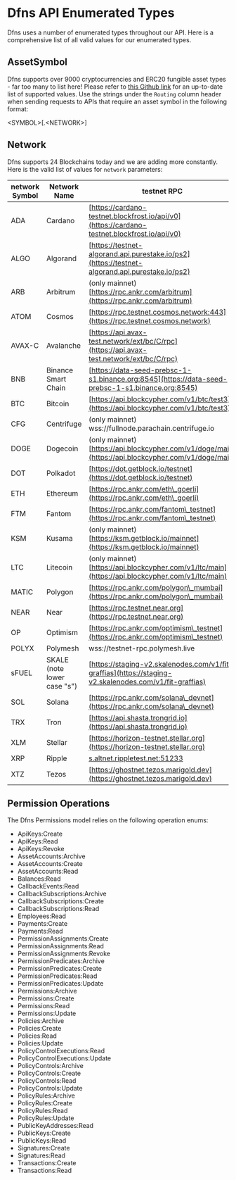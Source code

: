 # Dfns API Enumerated Types

Dfns uses a number of enumerated types throughout our API. Here is a comprehensive list of all valid values for our enumerated types.&#x20;

## AssetSymbol

Dfns supports over 9000 cryptocurrencies and ERC20 fungible asset types - far too many to list here! Please refer to [this Github link](../AssetTickers.csv) for an up-to-date list of supported values.  Use the strings under the `Routing` column header when sending requests to APIs that require an asset symbol in the following format:&#x20;

&#x20;\<SYMBOL>\[.\<NETWORK>]

## Network

Dfns supports 24 Blockchains today and we are adding more constantly. Here is the valid list of values for `network` parameters:&#x20;

| network Symbol | Network Name                | testnet RPC                                                                                            |
| -------------- | --------------------------- | ------------------------------------------------------------------------------------------------------ |
| ADA            | Cardano                     | [https://cardano-testnet.blockfrost.io/api/v0](https://cardano-testnet.blockfrost.io/api/v0)           |
| ALGO           | Algorand                    | [https://testnet-algorand.api.purestake.io/ps2](https://testnet-algorand.api.purestake.io/ps2)         |
| ARB            | Arbitrum                    | (only mainnet) [https://rpc.ankr.com/arbitrum](https://rpc.ankr.com/arbitrum)                          |
| ATOM           | Cosmos                      | [https://rpc.testnet.cosmos.network:443](https://rpc.testnet.cosmos.network)                           |
| AVAX-C         | Avalanche                   | [https://api.avax-test.network/ext/bc/C/rpc](https://api.avax-test.network/ext/bc/C/rpc)               |
| BNB            | Binance Smart Chain         | [https://data-seed-prebsc-1-s1.binance.org:8545](https://data-seed-prebsc-1-s1.binance.org:8545)       |
| BTC            | Bitcoin                     | [https://api.blockcypher.com/v1/btc/test3](https://api.blockcypher.com/v1/btc/test3)                   |
| CFG            | Centrifuge                  | (only mainnet) wss://fullnode.parachain.centrifuge.io                                                  |
| DOGE           | Dogecoin                    | (only mainnet) [https://api.blockcypher.com/v1/doge/main](https://api.blockcypher.com/v1/doge/main)    |
| DOT            | Polkadot                    | [https://dot.getblock.io/testnet](https://dot.getblock.io/testnet)                                     |
| ETH            | Ethereum                    | [https://rpc.ankr.com/eth\_goerli](https://rpc.ankr.com/eth\_goerli)                                   |
| FTM            | Fantom                      | [https://rpc.ankr.com/fantom\_testnet](https://rpc.ankr.com/fantom\_testnet)                           |
| KSM            | Kusama                      | (only mainnet) [https://ksm.getblock.io/mainnet](https://ksm.getblock.io/mainnet)                      |
| LTC            | Litecoin                    | (only mainnet) [https://api.blockcypher.com/v1/ltc/main](https://api.blockcypher.com/v1/ltc/main)      |
| MATIC          | Polygon                     | [https://rpc.ankr.com/polygon\_mumbai](https://rpc.ankr.com/polygon\_mumbai)                           |
| NEAR           | Near                        | [https://rpc.testnet.near.org](https://rpc.testnet.near.org)                                           |
| OP             | Optimism                    | [https://rpc.ankr.com/optimism\_testnet](https://rpc.ankr.com/optimism\_testnet)                       |
| POLYX          | Polymesh                    | wss://testnet-rpc.polymesh.live                                                                        |
| sFUEL          | SKALE (note lower case "s") | [https://staging-v2.skalenodes.com/v1/fit-graffias](https://staging-v2.skalenodes.com/v1/fit-graffias) |
| SOL            | Solana                      | [https://rpc.ankr.com/solana\_devnet](https://rpc.ankr.com/solana\_devnet)                             |
| TRX            | Tron                        | [https://api.shasta.trongrid.io](https://api.shasta.trongrid.io)                                       |
| XLM            | Stellar                     | [https://horizon-testnet.stellar.org](https://horizon-testnet.stellar.org)                             |
| XRP            | Ripple                      | [s.altnet.rippletest.net:51233](http://s.altnet.rippletest.net:51233)                                  |
| XTZ            | Tezos                       | [https://ghostnet.tezos.marigold.dev](https://ghostnet.tezos.marigold.dev)                             |

## Permission Operations

The Dfns Permissions model relies on the following operation enums:

* ApiKeys:Create
* ApiKeys:Read
* ApiKeys:Revoke
* AssetAccounts:Archive
* AssetAccounts:Create
* AssetAccounts:Read
* Balances:Read
* CallbackEvents:Read
* CallbackSubscriptions:Archive
* CallbackSubscriptions:Create
* CallbackSubscriptions:Read
* Employees:Read
* Payments:Create
* Payments:Read
* PermissionAssignments:Create
* PermissionAssignments:Read
* PermissionAssignments:Revoke
* PermissionPredicates:Archive
* PermissionPredicates:Create
* PermissionPredicates:Read
* PermissionPredicates:Update
* Permissions:Archive
* Permissions:Create
* Permissions:Read
* Permissions:Update
* Policies:Archive
* Policies:Create
* Policies:Read
* Policies:Update
* PolicyControlExecutions:Read
* PolicyControlExecutions:Update
* PolicyControls:Archive
* PolicyControls:Create
* PolicyControls:Read
* PolicyControls:Update
* PolicyRules:Archive
* PolicyRules:Create
* PolicyRules:Read
* PolicyRules:Update
* PublicKeyAddresses:Read
* PublicKeys:Create
* PublicKeys:Read
* Signatures:Create
* Signatures:Read
* Transactions:Create
* Transactions:Read
